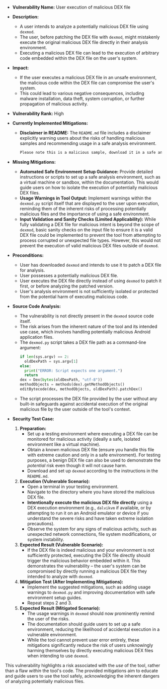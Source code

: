- **Vulnerability Name:** User execution of malicious DEX file

- **Description:**
  - A user intends to analyze a potentially malicious DEX file using `dexmod`.
  - The user, before patching the DEX file with `dexmod`, might mistakenly execute the original malicious DEX file directly in their analysis environment.
  - Executing a malicious DEX file can lead to the execution of arbitrary code embedded within the DEX file on the user's system.

- **Impact:**
  - If the user executes a malicious DEX file in an unsafe environment, the malicious code within the DEX file can compromise the user's system.
  - This could lead to various negative consequences, including malware installation, data theft, system corruption, or further propagation of malicious activity.

- **Vulnerability Rank:** High

- **Currently Implemented Mitigations:**
  - **Disclaimer in README:** The `README.md` file includes a disclaimer explicitly warning users about the risks of handling malicious samples and recommending usage in a safe analysis environment.
    ```markdown
    Please note this is a malicious sample, download it in a safe analysis environment
    ```

- **Missing Mitigations:**
  - **Automated Safe Environment Setup Guidance:** Provide detailed instructions or scripts to set up a safe analysis environment, such as a virtual machine or sandbox, within the documentation. This would guide users on how to isolate the execution of potentially malicious DEX files.
  - **Usage Warnings in Tool Output:** Implement warnings within the `dexmod.py` script itself that are displayed to the user upon execution, reminding them of the inherent risks of processing potentially malicious files and the importance of using a safe environment.
  - **Input Validation and Sanity Checks (Limited Applicability):** While fully validating a DEX file for malicious intent is beyond the scope of `dexmod`, basic sanity checks on the input file to ensure it is a valid DEX file could be implemented to prevent the tool from attempting to process corrupted or unexpected file types. However, this would not prevent the execution of valid malicious DEX files outside of `dexmod`.

- **Preconditions:**
  - User has downloaded `dexmod` and intends to use it to patch a DEX file for analysis.
  - User possesses a potentially malicious DEX file.
  - User executes the DEX file directly instead of using `dexmod` to patch it first, or before analyzing the patched version.
  - User's analysis environment is not sufficiently isolated or protected from the potential harm of executing malicious code.

- **Source Code Analysis:**
  - The vulnerability is not directly present in the `dexmod` source code itself.
  - The risk arises from the inherent nature of the tool and its intended use case, which involves handling potentially malicious Android application files.
  - The `dexmod.py` script takes a DEX file path as a command-line argument:
    ```python
    if len(sys.argv) == 2:
      oldDexPath = sys.argv[1]
    else:
      print("ERROR: Script expects one argument.")
      return
    dex = Dex(bytes(oldDexPath, "utf-8"))
    methodObjects = methods(dex).getMethodObjects()
    editBytecode(dex, methodObjects, oldDexPath).patchDex()
    ```
  - The script processes the DEX file provided by the user without any built-in safeguards against accidental execution of the original malicious file by the user outside of the tool's context.

- **Security Test Case:**
  1. **Preparation:**
     - Set up a testing environment where executing a DEX file can be monitored for malicious activity (ideally a safe, isolated environment like a virtual machine).
     - Obtain a known malicious DEX file (ensure you handle this file with extreme caution and only in a safe environment). For testing purposes, a benign DEX file can also be used to demonstrate the *potential* risk even though it will not cause harm.
     - Download and set up `dexmod` according to the instructions in the `README.md`.
  2. **Execution (Vulnerable Scenario):**
     - Open a terminal in your testing environment.
     - Navigate to the directory where you have stored the malicious DEX file.
     - **Intentionally execute the malicious DEX file directly** using a DEX execution environment (e.g., `dalvikvm` if available, or by attempting to run it on an Android emulator or device if you understand the severe risks and have taken extreme isolation precautions).
     - Observe the system for any signs of malicious activity, such as unexpected network connections, file system modifications, or system instability.
  3. **Expected Result (Vulnerable Scenario):**
     - If the DEX file is indeed malicious and your environment is not sufficiently protected, executing the DEX file directly should trigger the malicious behavior embedded within it. This demonstrates the vulnerability – the user's system can be compromised by directly running a malicious DEX file they intended to analyze with `dexmod`.
  4. **Mitigation Test (After Implementing Mitigations):**
     - Implement the suggested mitigations, such as adding usage warnings to `dexmod.py` and improving documentation with safe environment setup guides.
     - Repeat steps 2 and 3.
  5. **Expected Result (Mitigated Scenario):**
     - The usage warnings in `dexmod` should now prominently remind the user of the risks.
     - The documentation should guide users to set up a safe environment, reducing the likelihood of accidental execution in a vulnerable environment.
     - While the tool cannot prevent user error entirely, these mitigations significantly reduce the risk of users unknowingly harming themselves by directly executing malicious DEX files when intending to use `dexmod`.

This vulnerability highlights a risk associated with the *use* of the tool, rather than a flaw *within* the tool's code. The provided mitigations aim to educate and guide users to use the tool safely, acknowledging the inherent dangers of analyzing potentially malicious files.